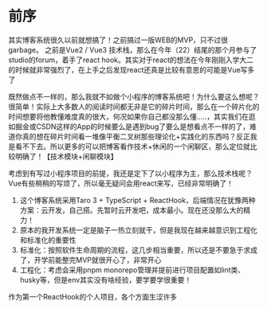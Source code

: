 # 前序

其实博客系统很久以前就想搞了！之前搞过一版WEB的MVP，只不过很garbage。
之前是Vue2 / Vue3 技术栈，那么在今年（22）结尾的那个月参与了studio的forum，着手了react hook。其实对于react的想法在今年刚刚入学大二的时候就非常强烈了，在上手之后发现react还真是比较有意思的可能是Vue写多了

既然做点不一样的，那么我就不如做个小程序的博客系统吧！为什么要这么想呢？很简单！实际上大多数人的阅读时间都无非是它的碎片时间，那么在一个碎片化的时间想要将他教懂难度真的很大，何况如果你自己都没那么懂.....，其实我们在逛如掘金或CSDN这样的App的时候要么是遇到bug了要么是想看点不一样的了，难道你真的想在碎片时间看一堆像平衡二叉树那些理论化+实践化的东西吗？反正我是看不下去。所以更多的可以把博客看作技术+休闲的一个闲聊区，那么定位就比较明确了！【技术模块+闲聊模块】

考虑到有写过小程序项目的前提，我还是定下了以小程序为主，那么技术栈呢？Vue有些稍稍的写烦了，所以毫无疑问会用react来写，已经非常明确了！

1. 这个博客系统采用Taro 3 + TypeScript + ReactHook，后端情况在犹豫两种方案：云开发，自己搭。先暂时云开发吧，成本最小。现在还没那么大的精力！
2. 原本的我开发系统一定是脑子一热立刻就干，但是我现在越来越意识到工程化和标准化的重要性
3. 标准化：按照软件生命周期的流程，这几步相当重要，所以还是不要急于求成了，开学前能整完MVP就很开心了，非常开心
4. 工程化：考虑会采用pnpm monorepo管理并提前进行项目配置如lint类、husky等，但是env其实没有啥经验，要学要学很重要！

作为第一个ReactHook的个人项目，各个方面生涩许多
